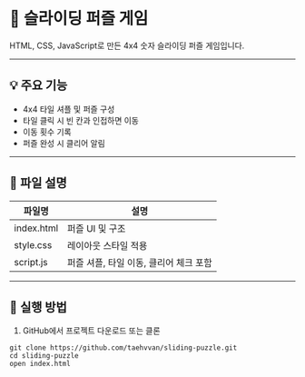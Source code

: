 # 🧩 슬라이딩 퍼즐 게임

HTML, CSS, JavaScript로 만든 4x4 숫자 슬라이딩 퍼즐 게임입니다.

---

## 💡 주요 기능

- 4x4 타일 셔플 및 퍼즐 구성
- 타일 클릭 시 빈 칸과 인접하면 이동
- 이동 횟수 기록
- 퍼즐 완성 시 클리어 알림

---

## 📁 파일 설명

| 파일명         | 설명 |
|----------------|------|
| index.html   | 퍼즐 UI 및 구조 |
| style.css    | 레이아웃 스타일 적용 |
| script.js    | 퍼즐 셔플, 타일 이동, 클리어 체크 포함 |

---

## 🧪 실행 방법

1. GitHub에서 프로젝트 다운로드 또는 클론

```
git clone https://github.com/taehvvan/sliding-puzzle.git
cd sliding-puzzle
open index.html
```
